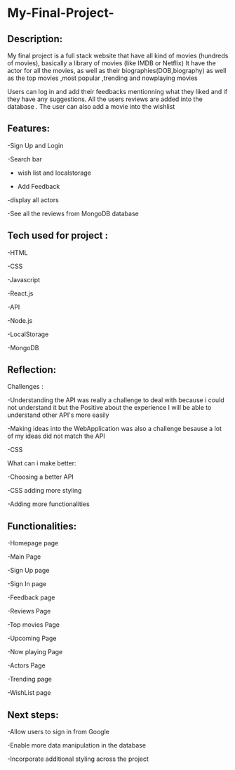 ﻿# My-Final-Project-
 
## Description:
My final project is a full stack website that have all kind of movies (hundreds of movies), basically a library of movies (like IMDB or Netflix)
It have the actor for all the movies, as well as their biographies(DOB,biography) as well as the top movies ,most popular ,trending and nowplaying movies

Users can log in and add their feedbacks mentionning what they liked and if they have any suggestions.
All the users reviews are added into the database .
The user can also add a movie into the wishlist

## Features:

-Sign Up and Login 

-Search bar 

- wish list and localstorage

- Add Feedback

-display all actors

-See all the reviews from MongoDB database



## Tech used for project  :
 
 -HTML
 
 
 -CSS
 
 -Javascript
 
 -React.js
 
 -API
 
 -Node.js
 
 -LocalStorage
 
 -MongoDB
 
 
 
 
 
 
 ## Reflection:
 
 Challenges :
 
 -Understanding the API was really a challenge to deal with 
 because i could not understand it but the Positive about the experience 
 I will be able to understand other API's more easily
 
 -Making ideas into the WebApplication was also a challenge 
 besause a lot of my ideas did not match the API 
 
 -CSS 
 
 What can i make better:
 
 -Choosing a better API
 
 
 -CSS adding more styling 
 
 
 -Adding more functionalities
 
 ## Functionalities:
 
 
 -Homepage page 
 
 -Main Page
 
 -Sign Up page
 
 -Sign In page 
 
 -Feedback page 
 
 -Reviews Page 
 
 -Top movies Page
 
 -Upcoming Page
 
 -Now playing Page
 
 -Actors Page
 
 -Trending page
 
 -WishList page
 
 
 ## Next steps:

-Allow users to sign in from Google

-Enable more data manipulation in the database

-Incorporate additional styling across the project

 
